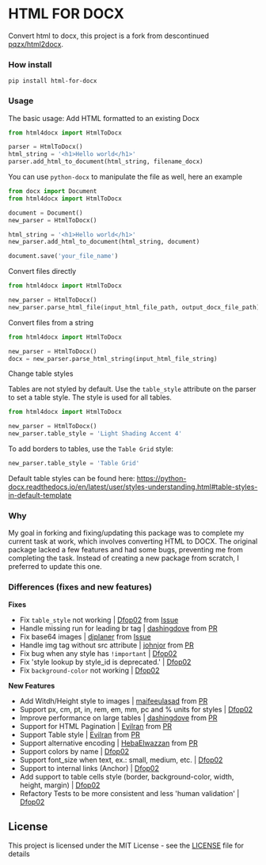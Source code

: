 # HTML FOR DOCX
Convert html to docx, this project is a fork from descontinued [pqzx/html2docx](https://github.com/pqzx/html2docx).

### How install

`pip install html-for-docx`

### Usage

The basic usage: Add HTML formatted to an existing Docx

```python
from html4docx import HtmlToDocx

parser = HtmlToDocx()
html_string = '<h1>Hello world</h1>'
parser.add_html_to_document(html_string, filename_docx)
```

You can use `python-docx` to manipulate the file as well, here an example

```python
from docx import Document
from html4docx import HtmlToDocx

document = Document()
new_parser = HtmlToDocx()

html_string = '<h1>Hello world</h1>'
new_parser.add_html_to_document(html_string, document)

document.save('your_file_name')
```

Convert files directly

```python
from html4docx import HtmlToDocx

new_parser = HtmlToDocx()
new_parser.parse_html_file(input_html_file_path, output_docx_file_path)
```

Convert files from a string

```python
from html4docx import HtmlToDocx

new_parser = HtmlToDocx()
docx = new_parser.parse_html_string(input_html_file_string)
```

Change table styles

Tables are not styled by default. Use the `table_style` attribute on the parser to set a table style. The style is used for all tables.

```python
from html4docx import HtmlToDocx

new_parser = HtmlToDocx()
new_parser.table_style = 'Light Shading Accent 4'
```

To add borders to tables, use the `Table Grid` style:

```python
new_parser.table_style = 'Table Grid'
```

Default table styles can be found
here: https://python-docx.readthedocs.io/en/latest/user/styles-understanding.html#table-styles-in-default-template

### Why

My goal in forking and fixing/updating this package was to complete my current task at work, which involves converting HTML to DOCX. The original package lacked a few features and had some bugs, preventing me from completing the task. Instead of creating a new package from scratch, I preferred to update this one.

### Differences (fixes and new features)

**Fixes**
- Fix `table_style` not working | [Dfop02](https://github.com/dfop02) from [Issue](https://github.com/dfop02/html4docx/issues/11)
- Handle missing run for leading br tag | [dashingdove](https://github.com/dashingdove) from [PR](https://github.com/pqzx/html2docx/pull/53)
- Fix base64 images | [djplaner](https://github.com/djplaner) from [Issue](https://github.com/pqzx/html2docx/issues/28#issuecomment-1052736896)
- Handle img tag without src attribute | [johnjor](https://github.com/johnjor) from [PR](https://github.com/pqzx/html2docx/pull/63)
- Fix bug when any style has `!important` | [Dfop02](https://github.com/dfop02)
- Fix 'style lookup by style_id is deprecated.' | [Dfop02](https://github.com/dfop02)
- Fix `background-color` not working | [Dfop02](https://github.com/dfop02)

**New Features**
- Add Witdh/Height style to images | [maifeeulasad](https://github.com/maifeeulasad) from [PR](https://github.com/pqzx/html2docx/pull/29)
- Support px, cm, pt, in, rem, em, mm, pc and % units for styles | [Dfop02](https://github.com/dfop02)
- Improve performance on large tables | [dashingdove](https://github.com/dashingdove) from [PR](https://github.com/pqzx/html2docx/pull/58)
- Support for HTML Pagination | [Evilran](https://github.com/Evilran) from [PR](https://github.com/pqzx/html2docx/pull/39)
- Support Table style | [Evilran](https://github.com/Evilran) from [PR](https://github.com/pqzx/html2docx/pull/39)
- Support alternative encoding | [HebaElwazzan](https://github.com/HebaElwazzan) from [PR](https://github.com/pqzx/html2docx/pull/59)
- Support colors by name | [Dfop02](https://github.com/dfop02)
- Support font_size when text, ex.: small, medium, etc. | [Dfop02](https://github.com/dfop02)
- Support to internal links (Anchor) | [Dfop02](https://github.com/dfop02)
- Add support to table cells style (border, background-color, width, height, margin) | [Dfop02](https://github.com/dfop02)
- Refactory Tests to be more consistent and less 'human validation' | [Dfop02](https://github.com/dfop02)

## License

This project is licensed under the MIT License - see the [LICENSE](LICENSE) file for details
